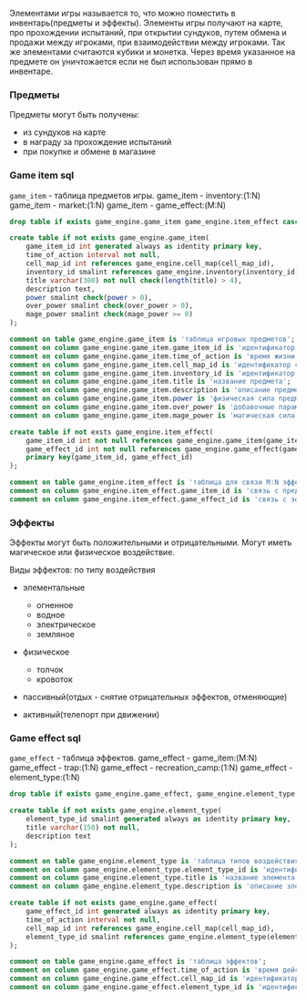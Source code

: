 
Элементами игры называется то, что можно поместить в инвентарь(предметы и эффекты). Элементы игры получают на карте, про прохождении испытаний, при открытии сундуков, путем обмена и продажи между игроками, при взаимодействии между игроками.
Так же элементами считаются кубики и монетка.
Через время указанное на предмете он уничтожается если не был использован прямо в инвентаре.
### Предметы

Предметы могут быть получены:
- из сундуков на карте 
- в награду за прохождение испытаний
- при покупке и обмене в магазине

### Game item sql

`game_item` - таблица предметов игры.
game_item - inventory:(1:N)
game_item - market:(1:N)
game_item - game_effect:(M:N)

```sql
drop table if exists game_engine.game_item game_engine.item_effect cascade;

create table if not exists game_engine.game_item(
	game_item_id int generated always as identity primary key,
	time_of_action interval not null,
	cell_map_id int references game_engine.cell_map(cell_map_id),
	inventory_id smalint references game_engine.inventory(inventory_id),
	title varchar(300) not null check(length(title) > 4),
	description text,
	power smalint check(power > 0),
	over_power smalint check(over_power > 0),
	mage_power smalint check(mage_power >= 0)
);

comment on table game_engine.game_item is 'таблица игровых предметов';
comment on column game_engine.game_item.game_item_id is 'идентификатор игрового предмета';
comment on column game_engine.game_item.time_of_action is 'время жизни предмета до уничтожения';
comment on column game_engine.game_item.cell_map_id is 'идентификатор сундука';
comment on column game_engine.game_item.inventory_id is 'идентификатор инвенторя';
comment on column game_engine.game_item.title is 'название предмета';
comment on column game_engine.game_item.description is 'описание предмета';
comment on column game_engine.game_item.power is 'физическая сила предмета';
comment on column game_engine.game_item.over_power is 'добавочные параметры и усиления';
comment on column game_engine.game_item.mage_power is 'магическая сила';

create table if not exsts game_engine.item_effect(
	game_item_id int not null references game_engine.game_item(game_item_id),
	game_effect_id int not null references game_engine.game_effect(game_effect_id),
	primary key(game_item_id, game_effect_id)
);

comment on table game_engine.item_effect is 'таблица для связи M:N эффектов и предметов.'
comment on column game_engine.item_effect.game_item_id is 'связь с предметами';
comment on column game_engine.item_effect.game_effect_id is 'связь с эффектами';
```

### Эффекты

Эффекты могут быть положительными и отрицательными.  Могут иметь магическое или физическое воздействие.

Виды эффектов:
по типу воздействия
- элементальные
	- огненное
	- водное
	- электрическое
	- земляное

- физическое
	- толчок
	- кровоток
	
- пассивный(отдых - снятие отрицательных эффектов, отменяющие)

- активный(телепорт при движении)

### Game effect sql

`game_effect` - таблица эффектов.
game_effect - game_item:(M:N)
game_effect - trap:(1:N)
game_effect - recreation_camp:(1:N)
game_effect - element_type:(1:N)

```sql
drop table if exists game_engine.game_effect, game_engine.element_type cascade;

create table if not exists game_engine.element_type(
	element_type_id smalint generated always as identity primary key,
	title varchar(150) not null,
	description text	
);

comment on table game_engine.element_type is 'таблица типов воздействия';
comment on column game_engine.element_type.element_type_id is 'идентификатор элемента';
comment on column game_engine.element_type.title is 'название элемента';
comment on column game_engine.element_type.description is 'описание элемента';

create table if not exists game_engine.game_effect(
	game_effect_id int generated always as identity primary key,
	time_of_action interval not null,
	cell_map_id int references game_engine.cell_map(cell_map_id),
	element_type_id smalint references game_engine.element_type(element_type_id),	
);

comment on table game_engine.game_effect is 'таблица эффектов';
comment on column game_engine.game_effect.time_of_action is 'время действия';
comment on column game_engine.game_effect.cell_map_id is 'идентификатор для связи с ловушкой или местом отдыхом';
comment on column game_engine.game_effect.element_type_id is 'идентификатор для связи с типом воздействия';
```